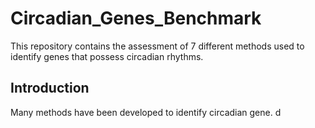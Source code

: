 # Circadian_Genes_Benchmark

This repository contains the assessment of 7 different methods used to identify genes that possess circadian rhythms. 

## Introduction 

Many methods have been developed to identify circadian gene. d
